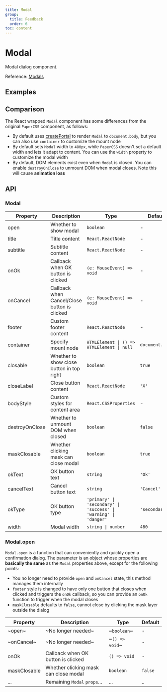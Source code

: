 ```yaml
---
title: Modal
group:
  title: Feedback
  order: 6
toc: content
---
```


# Modal

Modal dialog component.

Reference: [Modals](https://www.getpapercss.com/docs/components/modals/)

## Examples

<code src="./demos/ModalBase.tsx" title="Basic" description="Basic dialog" iframe="300"></code>
<code src="./demos/ModalFooter.tsx" title="Custom Footer" description="Use `footer` to customize footer, set to `null` if no footer is needed" iframe="300"></code>
<code src="./demos/ModalOpen.tsx" title="Static Methods" description="Use `Modal.open({ ... })` to quickly open a modal" iframe="300"></code>

## Comparison

The React wrapped `Modal` component has some differences from the original `PaperCSS` component, as follows:

- By default uses [createPortal](https://react.dev/reference/react-dom/createPortal) to render `Modal` to `document.body`, but you can also use `container` to customize the mount node
- By default sets `Modal` width to `480px`, while `PaperCSS` doesn't set a default width and lets it adapt to content. You can use the `width` property to customize the modal width
- By default, DOM elements exist even when `Modal` is closed. You can enable `destroyOnClose` to unmount DOM when modal closes. Note this will cause **animation loss**

## API

### Modal

| Property       | Description                                  | Type                                                             | Default         |
| -------------- | -------------------------------------------- | ---------------------------------------------------------------- | --------------- |
| open           | Whether to show modal                        | `boolean`                                                        | -               |
| title          | Title content                                | `React.ReactNode`                                                | -               |
| subtitle       | Subtitle content                             | `React.ReactNode`                                                | -               |
| onOk           | Callback when OK button is clicked           | `(e: MouseEvent) => void`                                        | -               |
| onCancel       | Callback when Cancel/Close button is clicked | `(e: MouseEvent) => void`                                        | -               |
| footer         | Custom footer content                        | `React.ReactNode`                                                | -               |
| container      | Specify mount node                           | `HTMLElement \| () => HTMLElement \| null`                       | `document.body` |
| closable       | Whether to show close button in top right    | `boolean`                                                        | `true`          |
| closeLabel     | Close button content                         | `React.ReactNode`                                                | `'X'`           |
| bodyStyle      | Custom styles for content area               | `React.CSSProperties`                                            | -               |
| destroyOnClose | Whether to unmount DOM when closed           | `boolean`                                                        | `false`         |
| maskClosable   | Whether clicking mask can close modal        | `boolean`                                                        | `true`          |
| okText         | OK button text                               | `string`                                                         | `'Ok'`          |
| cancelText     | Cancel button text                           | `string`                                                         | `'Cancel'`      |
| okType         | OK button type                               | `'primary' \| 'secondary' \| 'success' \| 'warning' \| 'danger'` | `'secondary'`   |
| width          | Modal width                                  | `string \| number`                                               | `480`           |

### Modal.open

`Modal.open` is a function that can conveniently and quickly open a confirmation dialog. The parameter is an object whose properties are **basically the same** as the `Modal` properties above, except for the following points:

- You no longer need to provide `open` and `onCancel` state, this method manages them internally
- `footer` style is changed to have only one button that closes when clicked and triggers the `onOk` callback, so you can provide an `onOk` function to trigger when the modal closes
- `maskClosable` defaults to `false`, cannot close by clicking the mask layer outside the dialog

| Property     | Description                           | Type           | Default |
| ------------ | ------------------------------------- | -------------- | ------- |
| ~open~       | ~No longer needed~                    | ~`boolean`~    | -       |
| ~onCancel~   | ~No longer needed~                    | ~`() => void`~ | -       |
| onOk         | Callback when OK button is clicked    | `() => void`   | -       |
| maskClosable | Whether clicking mask can close modal | `boolean`      | `false` |
| ...          | Remaining `Modal` `props`...          | ...            | ..      |
